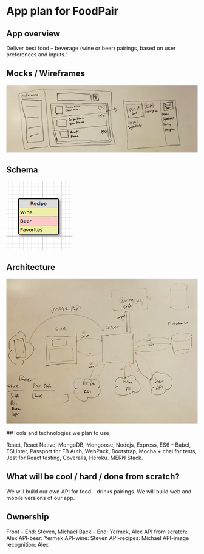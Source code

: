 # App plan for FoodPair

## App overview

Deliver best food – beverage (wine or beer) pairings, based on user preferences and inputs.'

## Mocks / Wireframes

![Screenshot](Wireframe.png)

## Schema

![Screenshot](Schemas.png)

## Architecture

![Screenshot](Architecture.png)

##Tools and technologies we plan to use

React, React Native, MongoDB, Mongoose, Nodejs, Express, ES6 – Babel, ESLinter, Passport for FB Auth, WebPack, Bootstrap, Mocha + chai for tests, Jest for React testing, Coveralls, Heroku. 
MERN Stack. 

## What will be cool / hard / done from scratch?

We will build our own API for food – drinks pairings. We will build web and mobile versions of our app. 

## Ownership

Front – End: Steven, Michael
Back – End: Yermek, Alex
API from scratch: Alex
API-beer: Yermek
API-wine: Steven
API-recipes: Michael
API-image recognition: Alex